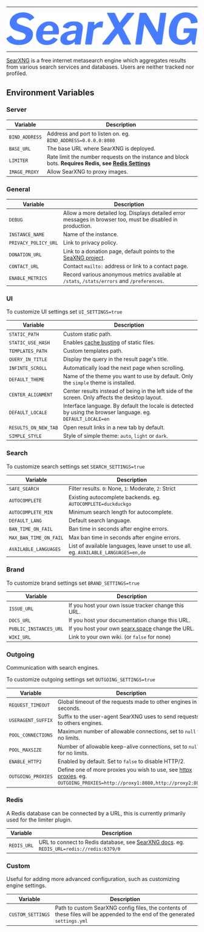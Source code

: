 ***

[![SearXNG](https://raw.githubusercontent.com/TheSilkky/searxng-docker/main/assets/searxng.svg)](https://docs.searxng.org/)

***

[SearXNG](https://docs.searxng.org/) is a free internet metasearch engine which aggregates results from various search services and databases. Users are neither tracked nor profiled.



## Environment Variables

### Server
| Variable       | Description                                                                                                     |
|----------------|-----------------------------------------------------------------------------------------------------------------|
| `BIND_ADDRESS` | Address and port to listen on. eg. `BIND_ADDRESS=0.0.0.0:8080`                                                  |
| `BASE_URL`     | The base URL where SearXNG is deployed.                                                                         |
| `LIMITER`      | Rate limit the number requests on the instance and block bots. **Requires Redis, see [Redis Settings](#redis)** |
| `IMAGE_PROXY`  | Allow SearXNG to proxy images.                                                                                  |

### General
| Variable             | Description                                                                                                 |
|----------------------|-------------------------------------------------------------------------------------------------------------|
| `DEBUG`              | Allow a more detailed log. Displays detailed error messages in browser too, must be disabled in production. |
| `INSTANCE_NAME`      | Name of the instance.                                                                                       |
| `PRIVACY_POLICY_URL` | Link to privacy policy.                                                                                     |
| `DONATION_URL`       | Link to a donation page, default points to the [SeaXNG project](https://docs.searxng.org/donate.html).      |
| `CONTACT_URL`        | Contact `mailto:` address or link to a contact page.                                                        |
| `ENABLE_METRICS`     | Record various anonymous metrics available at `/stats`, `/stats/errors` and `/preferences`.                 |

### UI
To customize UI settings set `UI_SETTINGS=true`

| Variable             | Description                                                                                                                                                |
|----------------------|------------------------------------------------------------------------------------------------------------------------------------------------------------|
| `STATIC_PATH`        | Custom static path.                                                                                                                                        |
| `STATIC_USE_HASH`    | Enables [cache busting](https://developer.mozilla.org/en-US/docs/Web/HTTP/Headers/Cache-Control#caching_static_assets_with_cache_busting) of static files. |
| `TEMPLATES_PATH`     | Custom templates path.                                                                                                                                     |
| `QUERY_IN_TITLE`     | Display the query in the result page's title.                                                                                                              |
| `INFINTE_SCROLL`     | Automatically load the next page when scrolling.                                                                                                           |
| `DEFAULT_THEME`      | Name of the theme you want to use by default. Only the `simple` theme is installed.                                                                        |
| `CENTER_ALIGNMENT`   | Center results instead of being in the left side of the screen. Only affects the desktop layout.                                                           |
| `DEFAULT_LOCALE`     | Interface language. By default the locale is detected by using the browser language. eg. `DEFAULT_LOCALE=en`                                               |
| `RESULTS_ON_NEW_TAB` | Open result links in a new tab by default.                                                                                                                 |
| `SIMPLE_STYLE`       | Style of simple theme: `auto`, `light` or `dark`.                                                                                                          |

### Search
To customize search settings set `SEARCH_SETTINGS=true`

| Variable               | Description                                                                          |
|------------------------|--------------------------------------------------------------------------------------|
| `SAFE_SEARCH`          | Filter results. `0`: None, `1`: Moderate, `2`: Strict                                |
| `AUTOCOMPLETE`         | Existing autocomplete backends. eg. `AUTOCOMPLETE=duckduckgo`                        |
| `AUTOCOMPLETE_MIN`     | Minimum search length for autocomplete.                                              |
| `DEFAULT_LANG`         | Default search language.                                                             |
| `BAN_TIME_ON_FAIL`     | Ban time in seconds after engine errors.                                             |
| `MAX_BAN_TIME_ON_FAIL` | Max ban time in seconds after engine errors.                                         |
| `AVAILABLE_LANGUAGES`  | List of available languages, leave unset to use all. eg. `AVAILABLE_LANGUAGES=en,de` |

### Brand
To customize brand settings set `BRAND_SETTINGS=true`

| Variable               | Description                                                             |
|------------------------|-------------------------------------------------------------------------|
| `ISSUE_URL`            | If you host your own issue tracker change this URL.                     |
| `DOCS_URL`             | If you host your documentation change this URL.                         |
| `PUBLIC_INSTANCES_URL` | If you host your own [searx.space](https://searx.space) change the URL. |
| `WIKI_URL`             | Link to your own wiki. (or `false` for none)                            |

### Outgoing
Communication with search engines.

To customize outgoing settings set `OUTGOING_SETTINGS=true`

| Variable           | Description                                                                                                                                                                         |
|--------------------|-------------------------------------------------------------------------------------------------------------------------------------------------------------------------------------|
| `REQUEST_TIMEOUT`  | Global timeout of the requests made to other engines in seconds.                                                                                                                    |
| `USERAGENT_SUFFIX` | Suffix to the user-agent SearXNG uses to send requests to others engines.                                                                                                           |
| `POOL_CONNECTIONS` | Maximum number of allowable connections, set to `null` for no limits.                                                                                                               |
| `POOL_MAXSIZE`     | Number of allowable keep-alive connections, set to `null` for no limits.                                                                                                            |
| `ENABLE_HTTP2`     | Enabled by default. Set to `false` to disable HTTP/2.                                                                                                                               |
| `OUTGOING_PROXIES` | Define one of more proxies you wish to use, see [httpx proxies](https://www.python-httpx.org/advanced/#http-proxying). eg. `OUTGOING_PROXIES=http://proxy1:8080,http://proxy2:8080` |

### Redis
A Redis database can be connected by a URL, this is currently primarily used for the limiter plugin. 

| Variable    | Description                                                                                                                                            |
|-------------|--------------------------------------------------------------------------------------------------------------------------------------------------------|
| `REDIS_URL` | URL to connect to Redis database, see [SearXNG docs](https://docs.searxng.org/admin/engines/settings.html#redis). eg. `REDIS_URL=redis://redis:6379/0` |

### Custom
Useful for adding more advanced configuration, such as customizing engine settings.

| Variable          | Description                                                                                                                  |
|-------------------|------------------------------------------------------------------------------------------------------------------------------|
| `CUSTOM_SETTINGS` | Path to custom SearXNG config files, the contents of these files will be appended to the end of the generated `settings.yml` |